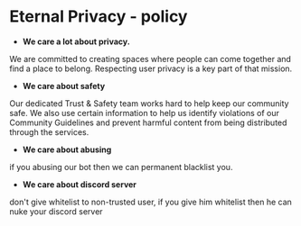 # Eternal Privacy - policy

- **We care a lot about privacy.**

We are committed to creating spaces where people can come together and find a place to belong. Respecting user privacy is a key part of that mission.

- **We care about safety**

Our dedicated Trust & Safety team works hard to help keep our community safe. We also use certain information to help us identify violations of our Community Guidelines and prevent harmful content from being distributed through the services. 

- **We care about abusing**

if you abusing our bot then we can permanent blacklist you.

- **We care about discord server**

don't give whitelist to non-trusted user, if you give him whitelist then he can nuke your discord server

